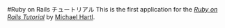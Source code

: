#Ruby on Rails チュートリアル
This is the first application for the
[*Ruby on Rails Tutorial*](http://railstutorial.jp/)
by [Michael Hartl](http://michaelhartl.com/).
